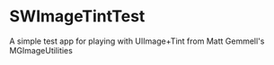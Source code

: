 SWImageTintTest
===============

A simple test app for playing with UIImage+Tint from Matt Gemmell's MGImageUtilities